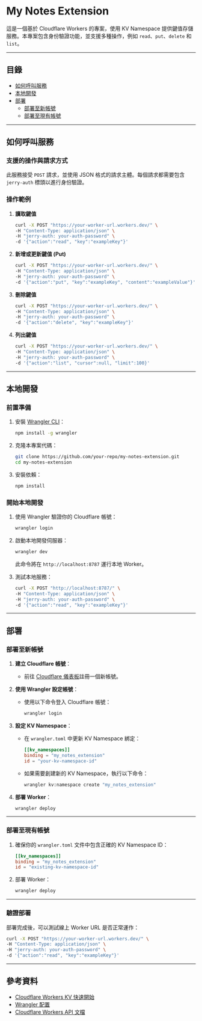 # My Notes Extension

這是一個基於 Cloudflare Workers 的專案，使用 KV Namespace 提供鍵值存儲服務。本專案包含身份驗證功能，並支援多種操作，例如 `read`、`put`、`delete` 和 `list`。

---

## 目錄
- [如何呼叫服務](#如何呼叫服務)
- [本地開發](#本地開發)
- [部署](#部署)
	- [部署至新帳號](#部署至新帳號)
	- [部署至現有帳號](#部署至現有帳號)

---

## 如何呼叫服務

### 支援的操作與請求方式
此服務接受 `POST` 請求，並使用 JSON 格式的請求主體。每個請求都需要包含 `jerry-auth` 標頭以進行身份驗證。

### 操作範例
1. **讀取鍵值**
   ```bash
   curl -X POST "https://your-worker-url.workers.dev/" \
   -H "Content-Type: application/json" \
   -H "jerry-auth: your-auth-password" \
   -d '{"action":"read", "key":"exampleKey"}'
   ```

2. **新增或更新鍵值 (Put)**
   ```bash
   curl -X POST "https://your-worker-url.workers.dev/" \
   -H "Content-Type: application/json" \
   -H "jerry-auth: your-auth-password" \
   -d '{"action":"put", "key":"exampleKey", "content":"exampleValue"}'
   ```

3. **刪除鍵值**
   ```bash
   curl -X POST "https://your-worker-url.workers.dev/" \
   -H "Content-Type: application/json" \
   -H "jerry-auth: your-auth-password" \
   -d '{"action":"delete", "key":"exampleKey"}'
   ```

4. **列出鍵值**
   ```bash
   curl -X POST "https://your-worker-url.workers.dev/" \
   -H "Content-Type: application/json" \
   -H "jerry-auth: your-auth-password" \
   -d '{"action":"list", "cursor":null, "limit":100}'
   ```

---

## 本地開發

### 前置準備
1. 安裝 [Wrangler CLI](https://developers.cloudflare.com/workers/wrangler/install-and-update/)：
   ```bash
   npm install -g wrangler
   ```

2. 克隆本專案代碼：
   ```bash
   git clone https://github.com/your-repo/my-notes-extension.git
   cd my-notes-extension
   ```

3. 安裝依賴：
   ```bash
   npm install
   ```

### 開始本地開發
1. 使用 Wrangler 驗證你的 Cloudflare 帳號：
   ```bash
   wrangler login
   ```

2. 啟動本地開發伺服器：
   ```bash
   wrangler dev
   ```
   此命令將在 `http://localhost:8787` 運行本地 Worker。

3. 測試本地服務：
   ```bash
   curl -X POST "http://localhost:8787/" \
   -H "Content-Type: application/json" \
   -H "jerry-auth: your-auth-password" \
   -d '{"action":"read", "key":"exampleKey"}'
   ```

---

## 部署

### 部署至新帳號

1. **建立 Cloudflare 帳號**：
	- 前往 [Cloudflare 儀表板](https://dash.cloudflare.com/)註冊一個新帳號。

2. **使用 Wrangler 設定帳號**：
	- 使用以下命令登入 Cloudflare 帳號：
	  ```bash
	  wrangler login
	  ```

3. **設定 KV Namespace**：
	- 在 `wrangler.toml` 中更新 KV Namespace 綁定：
	  ```toml
	  [[kv_namespaces]]
	  binding = "my_notes_extension"
	  id = "your-kv-namespace-id"
	  ```

	- 如果需要創建新的 KV Namespace，執行以下命令：
	  ```bash
	  wrangler kv:namespace create "my_notes_extension"
	  ```

4. **部署 Worker**：
   ```bash
   wrangler deploy
   ```

---

### 部署至現有帳號

1. 確保你的 `wrangler.toml` 文件中包含正確的 KV Namespace ID：
   ```toml
   [[kv_namespaces]]
   binding = "my_notes_extension"
   id = "existing-kv-namespace-id"
   ```

2. 部署 Worker：
   ```bash
   wrangler deploy
   ```

---

### 驗證部署

部署完成後，可以測試線上 Worker URL 是否正常運作：

```bash
curl -X POST "https://your-worker-url.workers.dev/" \
-H "Content-Type: application/json" \
-H "jerry-auth: your-auth-password" \
-d '{"action":"read", "key":"exampleKey"}'
```

---

## 參考資料
- [Cloudflare Workers KV 快速開始](https://developers.cloudflare.com/kv/get-started/)
- [Wrangler 配置](https://developers.cloudflare.com/workers/wrangler/configuration/)
- [Cloudflare Workers API 文檔](https://developers.cloudflare.com/workers/runtime-apis/)
